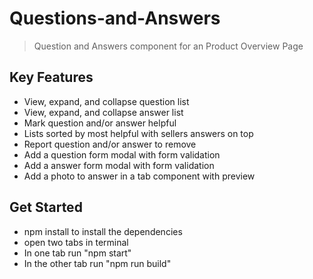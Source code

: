 # Questions-and-Answers
> Question and Answers component for an Product Overview Page

## Key Features
- View, expand, and collapse question list
- View, expand, and collapse answer list
- Mark question and/or answer helpful
- Lists sorted by most helpful with sellers answers on top
- Report question and/or answer to remove
- Add a question form modal with form validation
- Add a answer form modal with form validation
- Add a photo to answer in a tab component with preview

## Get Started
- npm install to install the dependencies
- open two tabs in terminal
- In one tab run "npm start"
- In the other tab run "npm run build"